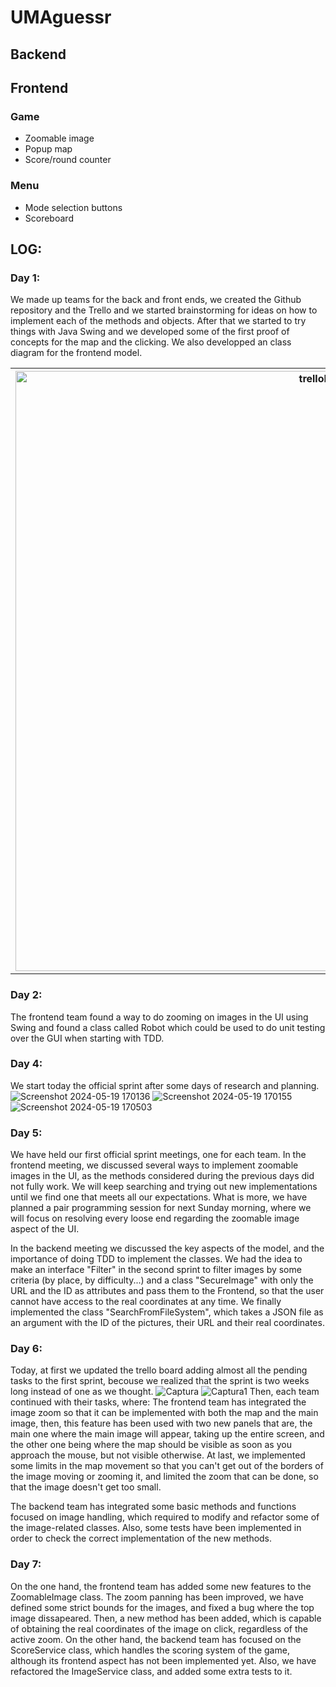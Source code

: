 # UMAguessr
## Backend
## Frontend
### Game
- Zoomable image
- Popup map
- Score/round counter
### Menu
- Mode selection buttons
- Scoreboard

## LOG:

### Day 1:

We made up teams for the back and front ends, we created the Github repository and the Trello and we started brainstorming for ideas on how to implement each of the methods and objects. After that we started to try things with Java Swing and we developed some of the first proof of concepts for the map and the clicking. We also developped an class diagram for the frontend model.

<table>
  <tr>
    <th><img width="960" alt="trelloLog" src="https://github.com/JavierStark/UMAguessr/assets/153517059/c80cb0e5-12e0-41f6-9865-b22b67949785"></th>
    <th><img width="330" alt="model" src="https://github.com/JavierStark/UMAguessr/assets/153517059/ea522a86-415d-45e1-b588-00d811abf02c"></th>
  </tr>
</table>

### Day 2:
The frontend team found a way to do zooming on images in the UI using Swing and found a class called Robot which could be used to do unit testing over the GUI when starting with TDD.

### Day 4:
We start today the official sprint after some days of research and planning.
![Screenshot 2024-05-19 170136](https://github.com/JavierStark/UMAguessr/assets/56975675/09b1cdf7-0fe7-4fb0-a1d6-3a8d2b2adfe0)
![Screenshot 2024-05-19 170155](https://github.com/JavierStark/UMAguessr/assets/56975675/5260dfda-3bef-44bb-9ef4-891139bef0fe)
![Screenshot 2024-05-19 170503](https://github.com/JavierStark/UMAguessr/assets/56975675/d46b2863-0f17-4e7b-911a-9e4e84ae09b5)

### Day 5:
We have held our first official sprint meetings, one for each team. In the frontend meeting, we discussed several ways to implement zoomable images in the UI, as the methods considered during the previous days did not fully work. We will keep searching and trying out new implementations until we find one that meets all our expectations. What is more, we have planned a pair programming session for next Sunday morning, where we will focus on resolving every loose end regarding the zoomable image aspect of the UI.

In the backend meeting we discussed the key aspects of the model, and the importance of doing TDD to implement the classes. We had the idea to make an interface "Filter" in the second sprint to filter images by some criteria (by place, by difficulty...) and a class "SecureImage" with only the URL and the ID as attributes and pass them to the Frontend, so that the user cannot have access to the real coordinates at any time. We finally implemented the class "SearchFromFileSystem", which takes a JSON file as an argument with the ID of the pictures, their URL and their real coordinates.

### Day 6:
Today, at first we updated the trello board adding almost all the pending tasks to the first sprint, becouse we realized that the sprint is two weeks long instead of one as we thought.
![Captura](https://github.com/JavierStark/UMAguessr/assets/162295178/b0bae8d0-6cde-4f48-8922-e13490fda641)
![Captura1](https://github.com/JavierStark/UMAguessr/assets/162295178/4eb4316a-d70a-45f4-9226-c95432dc378a)
Then, each team continued with their tasks, where:
The frontend team has integrated the image zoom so that it can be implemented with both the map and the main image, then, this feature has been used with two new panels that are, the main one where the main image will appear, taking up the entire screen, and the other one being where the map should be visible as soon as you approach the mouse, but not visible otherwise. At last, we implemented some limits in the map movement so that you can't get out of the borders of the image moving or zooming it, and limited the zoom that can be done, so that the image doesn't get too small.

The backend team has integrated some basic methods and functions focused on image handling, which required to modify and refactor some of the image-related classes. Also, some tests have been implemented in order to check the correct implementation of the new methods.

### Day 7:
On the one hand, the frontend team has added some new features to the ZoomableImage class. The zoom panning has been improved, we have defined some strict bounds for the images, and fixed a bug where the top image dissapeared. Then, a new method has been added, which is capable of obtaining the real coordinates of the image on click, regardless of the active zoom.
On the other hand, the backend team has focused on the ScoreService class, which handles the scoring system of the game, although its frontend aspect has not been implemented yet. Also, we have refactored the ImageService class, and added some extra tests to it.
